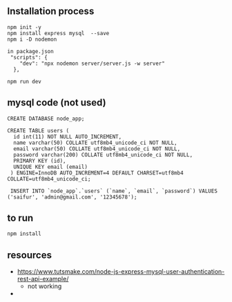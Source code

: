 
## Installation process

```
npm init -y 
npm install express mysql  --save
npm i -D nodemon

in package.json
 "scripts": {
    "dev": "npx nodemon server/server.js -w server"
  },

npm run dev
```


## mysql code (not used)
```
CREATE DATABASE node_app;
 
CREATE TABLE users (
  id int(11) NOT NULL AUTO_INCREMENT,
  name varchar(50) COLLATE utf8mb4_unicode_ci NOT NULL,
  email varchar(50) COLLATE utf8mb4_unicode_ci NOT NULL,
  password varchar(200) COLLATE utf8mb4_unicode_ci NOT NULL,
  PRIMARY KEY (id),
  UNIQUE KEY email (email)
 ) ENGINE=InnoDB AUTO_INCREMENT=4 DEFAULT CHARSET=utf8mb4 COLLATE=utf8mb4_unicode_ci;

 INSERT INTO `node_app`.`users` (`name`, `email`, `password`) VALUES ('saifur', 'admin@gmail.com', '12345678');

```


## to run
```
npm install
```


## resources
* https://www.tutsmake.com/node-js-express-mysql-user-authentication-rest-api-example/ 
  * not working
* 
